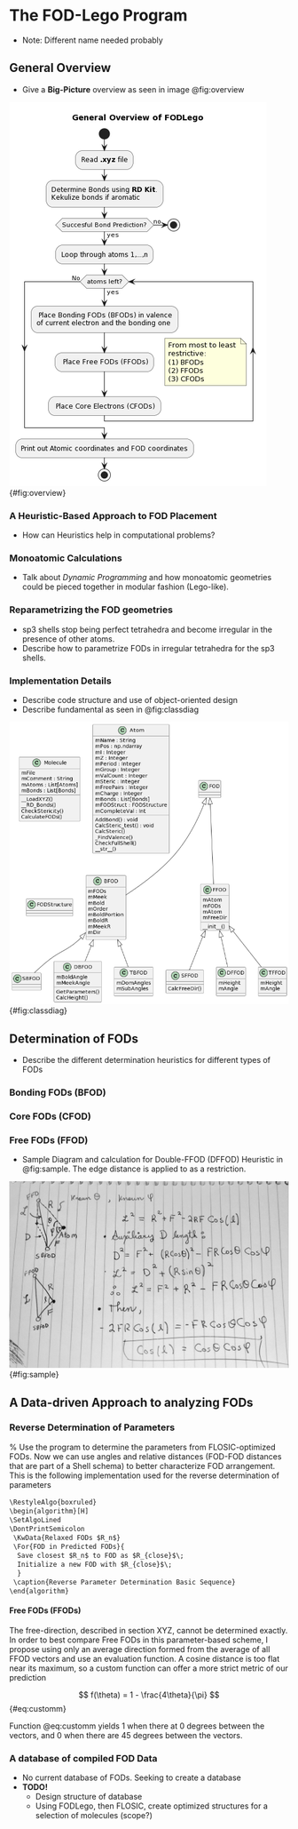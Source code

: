 # The FOD-Lego Program
- Note: Different name needed probably

## General Overview
- Give a __Big-Picture__ overview as seen in image @fig:overview

![overview](source/figures/overview.png){#fig:overview}

### A Heuristic-Based Approach to FOD Placement 
- How can Heuristics help in computational problems?

### Monoatomic Calculations
- Talk about *Dynamic Programming* and how monoatomic geometries could be pieced together in modular fashion (Lego-like).

### Reparametrizing the FOD geometries
- sp3 shells stop being perfect tetrahedra and become irregular in the presence of other atoms.
- Describe how to parametrize FODs in irregular tetrahedra for the sp3 shells.

### Implementation Details
- Describe code structure and use of object-oriented design
- Describe fundamental as seen in @fig:classdiag

![classes](source/figures/classes.png){#fig:classdiag}

## Determination of FODs
- Describe the different determination heuristics for different types of FODs

### Bonding FODs (BFOD) 
### Core FODs (CFOD) 
### Free FODs (FFOD) 
- Sample Diagram and calculation for Double-FFOD (DFFOD) Heuristic in @fig:sample. The edge distance is applied to as a restriction.

![draft DFFOD](source/figures/sample.jpg){#fig:sample}

## A Data-driven Approach to analyzing FODs

### Reverse Determination of Parameters 
% Use the program to determine the parameters from FLOSIC-optimized FODs. Now we can use angles and relative distances (FOD-FOD distances that are part of a Shell schema) to better characterize FOD arrangement.
This is the following implementation used for the reverse determination of parameters

```{=latex}
\RestyleAlgo{boxruled}
\begin{algorithm}[H]
\SetAlgoLined
\DontPrintSemicolon
 \KwData{Relaxed FODs $R_n$}
 \For{FOD in Predicted FODs}{
  Save closest $R_n$ to FOD as $R_{close}$\;
  Initialize a new FOD with $R_{close}$\; 
  }
 \caption{Reverse Parameter Determination Basic Sequence}
\end{algorithm}
```

#### Free FODs (FFODs)
The free-direction, described in section XYZ, cannot be determined exactly. In order to best compare Free FODs in this parameter-based scheme, I propose using only an average direction formed from the average of all FFOD vectors and use an evaluation function. A cosine distance is too flat near its maximum, so a custom  function can offer a more strict metric of our prediction

$$ f(\theta) = 1 - \frac{4\theta}{\pi} $$ {#eq:customm}

Function @eq:customm yields 1 when there at $0$ degrees between the vectors, and 0 when there are $45$ degrees between the vectors.  


### A database of compiled FOD Data 
- No current database of FODs. Seeking to create a database
- **TODO!** 
  - Design structure of database
  - Using FODLego, then FLOSIC, create optimized structures for a selection of molecules (scope?)
